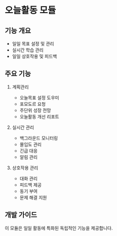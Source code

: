 # 오늘활동 모듈

## 기능 개요
- 일일 목표 설정 및 관리
- 실시간 학습 관리
- 일일 상호작용 및 피드백

## 주요 기능
1. 계획관리
   - 오늘목표 설정 도우미
   - 포모도르 요청
   - 주단위 성장 전망
   - 오늘활동 개선 리포트

2. 실시간 관리
   - 백그라운드 모니터링
   - 몰입도 관리
   - 긴급 대응
   - 알림 관리

3. 상호작용 관리
   - 대화 관리
   - 피드백 제공
   - 동기 부여
   - 문제 해결 지원

## 개발 가이드
이 모듈은 일일 활동에 특화된 독립적인 기능을 제공합니다.